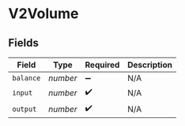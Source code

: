 # V2Volume


## Fields

| Field              | Type               | Required           | Description        |
| ------------------ | ------------------ | ------------------ | ------------------ |
| `balance`          | *number*           | :heavy_minus_sign: | N/A                |
| `input`            | *number*           | :heavy_check_mark: | N/A                |
| `output`           | *number*           | :heavy_check_mark: | N/A                |